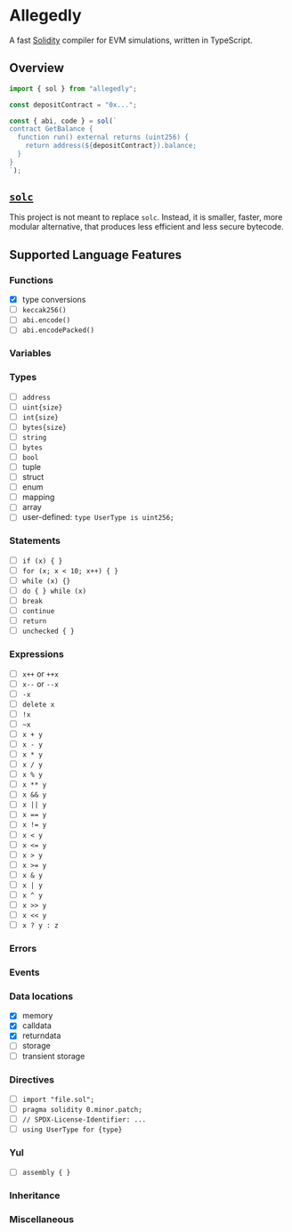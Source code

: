 # Allegedly

A fast [Solidity](https://soliditylang.org) compiler for EVM simulations, written in TypeScript.

## Overview

```ts
import { sol } from "allegedly";

const depositContract = "0x...";

const { abi, code } = sol(`
contract GetBalance {
  function run() external returns (uint256) {
    return address(${depositContract}).balance;  
  }
}
`);
```

## [`solc`](https://github.com/ethereum/solidity)

This project is not meant to replace `solc`. Instead, it is smaller, faster, more modular alternative, that produces less efficient and less secure bytecode.

## Supported Language Features

### Functions

- [x] type conversions
- [ ] `keccak256()`
- [ ] `abi.encode()`
- [ ] `abi.encodePacked()`

### Variables

### Types

- [ ] `address`
- [ ] `uint{size}`
- [ ] `int{size}`
- [ ] `bytes{size}`
- [ ] `string`
- [ ] `bytes`
- [ ] `bool`
- [ ] tuple
- [ ] struct
- [ ] enum
- [ ] mapping
- [ ] array
- [ ] user-defined: `type UserType is uint256;`

### Statements

- [ ] `if (x) { }`
- [ ] `for (x; x < 10; x++) { }`
- [ ] `while (x) {}`
- [ ] `do { } while (x)`
- [ ] `break`
- [ ] `continue`
- [ ] `return`
- [ ] `unchecked { }`

### Expressions

- [ ] `x++` or `++x`
- [ ] `x--` or `--x`
- [ ] `-x`
- [ ] `delete x`
- [ ] `!x`
- [ ] `~x`
- [ ] `x + y`
- [ ] `x - y`
- [ ] `x * y`
- [ ] `x / y`
- [ ] `x % y`
- [ ] `x ** y`
- [ ] `x && y`
- [ ] `x || y`
- [ ] `x == y`
- [ ] `x != y`
- [ ] `x < y`
- [ ] `x <= y`
- [ ] `x > y`
- [ ] `x >= y`
- [ ] `x & y`
- [ ] `x | y`
- [ ] `x ^ y`
- [ ] `x >> y`
- [ ] `x << y`
- [ ] `x ? y : z`

### Errors

### Events

### Data locations

- [x] memory
- [x] calldata
- [x] returndata
- [ ] storage
- [ ] transient storage

### Directives

- [ ] `import "file.sol";`
- [ ] `pragma solidity 0.minor.patch;`
- [ ] `// SPDX-License-Identifier: ...`
- [ ] `using UserType for {type}`

### Yul

- [ ] `assembly { }`

### Inheritance

### Miscellaneous
